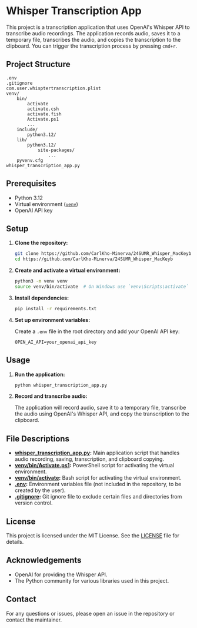 # Whisper Transcription App

This project is a transcription application that uses OpenAI's Whisper API to transcribe audio recordings. The application records audio, saves it to a temporary file, transcribes the audio, and copies the transcription to the clipboard. You can trigger the transcription process by pressing `cmd+r`.

## Project Structure

```plaintext
.env
.gitignore
com.user.whisptertranscription.plist
venv/
    bin/
        activate
        activate.csh
        activate.fish
        Activate.ps1
        ...
    include/
        python3.12/
    lib/
        python3.12/
            site-packages/
                ...
    pyvenv.cfg
whisper_transcription_app.py
```

## Prerequisites

- Python 3.12
- Virtual environment ([`venv`](command:_github.copilot.openRelativePath?%5B%7B%22scheme%22%3A%22file%22%2C%22authority%22%3A%22%22%2C%22path%22%3A%22%2FUsers%2Fcvk%2FDownloads%2F%5BCODE%5D%20Local%20Projects%2F24SUMR_Whisper_on_opt-W_Mac%2Fvenv%22%2C%22query%22%3A%22%22%2C%22fragment%22%3A%22%22%7D%5D "/Users/cvk/Downloads/[CODE] Local Projects/24SUMR_Whisper_on_opt-W_Mac/venv"))
- OpenAI API key

## Setup

1. **Clone the repository:**

    ```sh
    git clone https://github.com/CarlKho-Minerva/24SUMR_Whisper_MacKeyb
    cd https://github.com/CarlKho-Minerva/24SUMR_Whisper_MacKeyb
    ```

2. **Create and activate a virtual environment:**

    ```sh
    python3 -m venv venv
    source venv/bin/activate  # On Windows use `venv\Scripts\activate`
    ```

3. **Install dependencies:**

    ```sh
    pip install -r requirements.txt
    ```

4. **Set up environment variables:**

    Create a `.env` file in the root directory and add your OpenAI API key:

    ```env
    OPEN_AI_API=your_openai_api_key
    ```

## Usage

1. **Run the application:**

    ```sh
    python whisper_transcription_app.py
    ```

2. **Record and transcribe audio:**

    The application will record audio, save it to a temporary file, transcribe the audio using OpenAI's Whisper API, and copy the transcription to the clipboard.

## File Descriptions

- **[whisper_transcription_app.py](whisper_transcription_app.py):** Main application script that handles audio recording, saving, transcription, and clipboard copying.
- **[venv/bin/Activate.ps1](venv/bin/Activate.ps1):** PowerShell script for activating the virtual environment.
- **[venv/bin/activate](venv/bin/activate):** Bash script for activating the virtual environment.
- **[.env](.env):** Environment variables file (not included in the repository, to be created by the user).
- **[.gitignore](.gitignore):** Git ignore file to exclude certain files and directories from version control.

## License

This project is licensed under the MIT License. See the [LICENSE](LICENSE) file for details.

## Acknowledgements

- OpenAI for providing the Whisper API.
- The Python community for various libraries used in this project.

## Contact

For any questions or issues, please open an issue in the repository or contact the maintainer.
